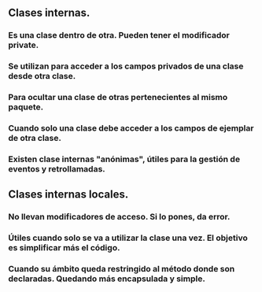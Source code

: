## Clases internas.
### Es una clase dentro de otra. Pueden tener el modificador private.
### Se utilizan para acceder a los campos privados de una clase desde otra clase.
### Para ocultar una clase de otras pertenecientes al mismo paquete.
### Cuando solo una clase debe acceder a los campos de ejemplar de otra clase.
### Existen clase internas "anónimas", útiles para la gestión de eventos y retrollamadas.

## Clases internas locales.
### No llevan modificadores de acceso. Si lo pones, da error.
### Útiles cuando solo se va a utilizar la clase una vez. El objetivo es simplificar más el código.
### Cuando su ámbito queda restringido al método donde son declaradas. Quedando más encapsulada y simple. 
